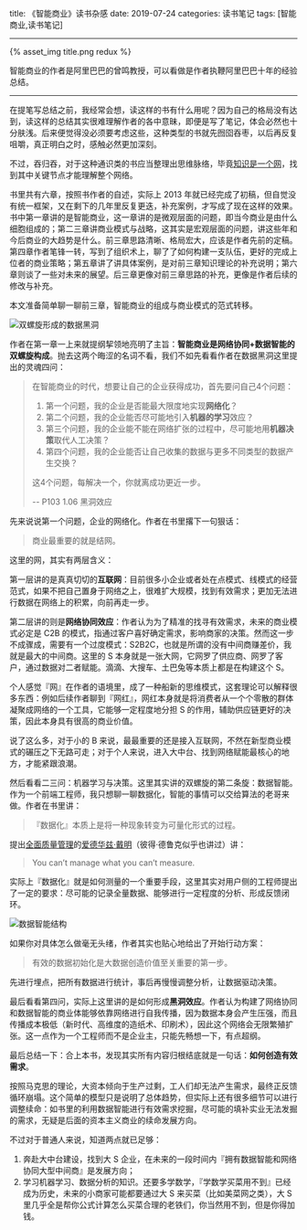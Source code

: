 title: 《智能商业》读书杂感
date: 2019-07-24
categories: 读书笔记
tags: [智能商业,读书笔记]

---

{% asset_img title.png redux %}

智能商业的作者是阿里巴巴的曾鸣教授，可以看做是作者执鞭阿里巴巴十年的经验总结。

<!--more-->

---

在提笔写总结之前，我经常会想，读这样的书有什么用呢？因为自己的格局没有达到，读这样的总结其实很难理解作者的各中意昧，即便是写了笔记，体会必然也十分肤浅。后来便觉得没必须要考虑这些，这种类型的书就先囫囵吞枣，以后再反复咀嚼，真正明白之时，感触必然更加深刻。

不过，吞归吞，对于这种通识类的书应当整理出思维脉络，毕竟[知识是一个网](https://www.bilibili.com/video/av33980096)，找到其中关键节点才能理解整个网络。

书里共有六章，按照书作者的自述，实际上 2013 年就已经完成了初稿，但自觉没有统一框架，又在剩下的几年里反复更迭，补充案例，才写成了现在这样的效果。书中第一章讲的是智能商业，这一章讲的是微观层面的问题，即当今商业是由什么细胞组成的；第二三章讲商业模式与战略，这其实是宏观层面的问题，讲这些年和今后商业的大趋势是什么。前三章思路清晰、格局宏大，应该是作者先前的定稿。第四章作者笔锋一转，写到了组织术上，聊了了如何构建一支队伍，更好的完成上位者的商业策略；第五章讲了讲具体案例，是对前三章知识理论的补充说明；第六章则谈了一些对未来的展望。后三章更像对前三章思路的补充，更像是作者后续的修改与补充。

本文准备简单聊一聊前三章，智能商业的组成与商业模式的范式转移。

![双螺旋形成的数据黑洞](dna.svg)

作者在第一章一上来就提纲挈领地亮明了主旨：**智能商业是网络协同+数据智能的双螺旋构成**。抛去这两个晦涩的名词不看，我们不如先看看作者在数据黑洞这里提出的灵魂四问：

> 在智能商业的时代，想要让自己的企业获得成功，首先要问自己4个问题： 
>
> 1. 第一个问题，我的企业是否能最大限度地实现**网络化**？
> 2. 第二个问题，我的企业能否尽可能地引入**机器的学习**效应？ 
> 3. 第三个问题，我的企业能不能在网络扩张的过程中，尽可能地用**机器决策**取代人工决策？ 
> 4. 第四个问题，我的企业能否让自己收集的数据与更多不同类型的数据产生交换？ 
>
> 这4个问题，每解决一个，你就离成功更近一步。
>
> -- P103 1.06 黑洞效应

先来说说第一个问题，企业的网络化。作者在书里撂下一句狠话：

> 商业最重要的就是结网。

这里的网，其实有两层含义：

第一层讲的是真真切切的**互联网**：目前很多小企业或者处在点模式、线模式的经营范式，如果不把自己置身于网络之上，很难扩大规模，找到有效需求；更加无法进行数据在网络上的积累，向前再走一步。

第二层讲的则是**网络协同效应**：作者认为为了精准的找寻有效需求，未来的商业模式必定是 C2B 的模式，指通过客户喜好确定需求，影响商家的决策。然而这一步不成骤成，需要有一个过度模式：S2B2C，也就是所谓的没有中间商赚差价，我就是最大的中间商。这里的 S 本身就是一张大网，它网罗了供应商、网罗了客户，通过数据对二者赋能。滴滴、大搜车、土巴兔等本质上都是在构建这个 S。   

个人感觉『网』在作者的语境里，成了一种船新的思维模式，这套理论可以解释很多东西：例如后续作者聊到『网红』，网红本身就是将消费者从一个个零散的群体凝聚成网络的一个工具，它能够一定程度地分担 S 的作用，辅助供应链更好的决策，因此本身具有很高的商业价值。

说了这么多，对于小的 B 来说，最最重要的还是接入互联网，不然在新型商业模式的碾压之下无路可走；对于个人来说，进入大中台、找到网络赋能最核心的地方，才能紧跟浪潮。

然后看看二三问：机器学习与决策。这里其实讲的双螺旋的第二条旋：数据智能。作为一个前端工程师，我只想聊一聊数据化，智能的事情可以交给算法的老哥来做。作者在书里讲：

> 『数据化』本质上是将一种现象转变为可量化形式的过程。

提出[全面质量管理](https://zh.wikipedia.org/wiki/全面品质管理)的[爱德华兹·戴明](https://zh.wikipedia.org/wiki/愛德華茲·戴明)（彼得·德鲁克似乎也讲过）讲：

> You can’t manage what you can’t measure.

实际上『数据化』就是如何测量的一个重要手段，这里其实对用户侧的工程师提出了一定的要求：尽可能的记录全量数据、能够进行一定程度的分析、形成反馈闭环。

![数据智能结构](BI.svg)

如果你对具体怎么做毫无头绪，作者其实也贴心地给出了开始行动方案：

> 有效的数据初始化是大数据创造价值至关重要的第一步。

先进行埋点，把所有数据进行统计，事后再慢慢调整分析，让数据驱动决策。

最后看看第四问，实际上这里讲的是如何形成**黑洞效应**。作者认为构建了网络协同和数据智能的商业体能够依靠网络进行自我传播，因为数据本身会产生压强，而且传播成本极低（新时代、高维度的造纸术、印刷术），因此这个网络会无限繁殖扩张。这一点作为一个工程师而不是企业主，只能先畅想一下，有点超纲。                                                                                                                                                                                  

最后总结一下：合上本书，发现其实所有内容归根结底就是一句话：**如何创造有效需求**。

按照马克思的理论，大资本倾向于生产过剩，工人们却无法产生需求，最终正反馈循环崩塌。这个简单的模型只是说明了总体趋势，但实际上还有很多细节可以进行调整续命：如书里的利用数据智能进行有效需求挖掘，尽可能的填补实业无法发掘的需求，无疑是后面的资本主义商业的续命发展方向。

不过对于普通人来说，知道两点就已足够：

1. 奔赴大中台建设，找到大 S 企业，在未来的一段时间内『拥有数据智能和网络协同大型中间商』是发展方向；
2. 学习机器学习、数据分析的知识。还要多学数学，『学数学买菜用不到』已经成为历史，未来的小商家可能都要通过大 S 来买菜（比如美菜网之类），大 S 里几乎全是帮你公式计算怎么买菜合理的老铁们，你当然用不到，但是你得加钱。